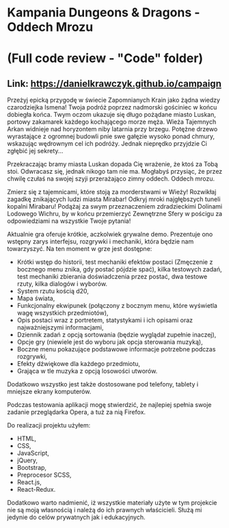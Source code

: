 # Kampania Dungeons & Dragons - Oddech Mrozu 
# (Full code review - "Code" folder)
## Link: https://danielkrawczyk.github.io/campaign

  Przeżyj epicką przygodę w świecie Zapomnianych Krain jako żądna wiedzy czarodziejka Ismena! Twoja podróż poprzez nadmorski gościniec w końcu dobiegła końca. Twym oczom ukazuje się długo pożądane miasto Luskan, portowy zakamarek każdego kochającego morze męża. Wieża Tajemnych Arkan widnieje nad horyzontem niby latarnia przy brzegu. Potężne drzewo wyrastające z ogromnej budowli pnie swe gałęzie wysoko ponad chmury, wskazując wędrownym cel ich podróży. Jednak nieprędko przyjdzie Ci zgłębić jej sekrety...
  
  Przekraczając bramy miasta Luskan dopada Cię wrażenie, że ktoś za Tobą stoi. Odwracasz się, jednak nikogo tam nie ma. Mogłabyś przysiąc, że przez chwilę czułaś na swojej szyji przerażająco zimny oddech. Oddech mrozu.
  
  Zmierz się z tajemnicami, które stoją za morderstwami w Wieży! Rozwikłaj zagadkę znikających ludzi miasta Mirabar! Odkryj mroki najgłębszych tuneli kopalni Mirabaru! Podążaj za swym przeznaczeniem zdradzieckimi Dolinami Lodowego Wichru, by w końcu przemierzyć Zewnętrzne Sfery w pościgu za odpowiedziami na wszystkie Twoje pytania! 
  
  
  
  Aktualnie gra oferuje krótkie, aczkolwiek grywalne demo. Prezentuje ono wstępny zarys interfejsu, rozgrywki i mechaniki, która będzie nam towarzyszyć. Na ten moment w grze jest dostępne:
  - Krótki wstęp do historii, test mechaniki efektów postaci (Zmęczenie z bocznego menu znika, gdy postać pójdzie spać), kilka testowych zadań, test mechaniki zbierania doświadczenia przez postać, dwa testowe rzuty, kilka dialogów i wyborów.
  - System rzutu kością d20,
  - Mapa świata,
  - Funkcjonalny ekwipunek (połączony z bocznym menu, które wyświetla wagę wszystkich przedmiotów),
  - Opis postaci wraz z portretem, statystykami i ich opisami oraz najważniejszymi informacjami,
  - Dziennik zadań z opcją sortowania (będzie wyglądał zupełnie inaczej),
  - Opcje gry (niewiele jest do wyboru jak opcja sterowania muzyką),
  - Boczne menu pokazujące podstawowe informacje potrzebne podczas rozgrywki,
  - Efekty dźwiękowe dla każdego przedmiotu,
  - Grająca w tle muzyka z opcją losowości utworów.
  
  Dodatkowo wszystko jest także dostosowane pod telefony, tablety i mniejsze ekrany komputerów.
  
  Podczas testowania aplikacji mogę stwierdzić, że najlepiej spełnia swoje zadanie przeglądarka Opera, a tuż za nią Firefox.
  
  Do realizacji projektu użyłem: 
  - HTML,
  - CSS,
  - JavaScript,
  - jQuery,
  - Bootstrap,
  - Preprocesor SCSS,
  - React.js,
  - React-Redux.
  
  
  
  Dodatkowo warto nadmienić, iż wszystkie materiały użyte w tym projekcie nie są moją własnością i należą do ich prawnych właścicieli. Służą mi jedynie do celów prywatnych jak i edukacyjnych. 
